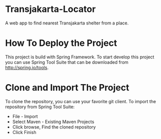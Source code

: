 Transjakarta-Locator
====================

A web app to find nearest Transjakarta shelter from a place.

How To Deploy the Project
=========================

This project is build with Spring Framework. To start develop this project you can use Spring Tool Suite that can be downloaded from http://spring.io/tools.

Clone and Import The Project
====================

To clone the repository, you can use your favorite git client. 
To import the repository from Spring Tool Suite:
- File - Import
- Select Maven - Existing Maven Projects
- Click browse, Find the cloned repository
- Click Finish
